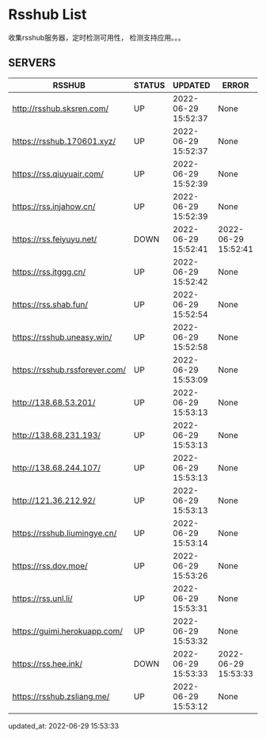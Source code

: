 # Rsshub List

收集rsshub服务器，定时检测可用性， 检测支持应用。。。


## SERVERS

|  RSSHUB   | STATUS  | UPDATED  | ERROR  | TWITTER |  
|  ----  | ----  | ----  | ----  | ---- |  
| http://rsshub.sksren.com/ | UP | 2022-06-29 15:52:37 | None |OK|  
| https://rsshub.170601.xyz/ | UP | 2022-06-29 15:52:37 | None |OK|  
| https://rss.qiuyuair.com/ | UP | 2022-06-29 15:52:39 | None ||  
| https://rss.injahow.cn/ | UP | 2022-06-29 15:52:39 | None ||  
| https://rss.feiyuyu.net/ | DOWN | 2022-06-29 15:52:41 | 2022-06-29 15:52:41 |  
| https://rss.itggg.cn/ | UP | 2022-06-29 15:52:42 | None ||  
| https://rss.shab.fun/ | UP | 2022-06-29 15:52:54 | None |OK|  
| https://rsshub.uneasy.win/ | UP | 2022-06-29 15:52:58 | None ||  
| https://rsshub.rssforever.com/ | UP | 2022-06-29 15:53:09 | None |OK|  
| http://138.68.53.201/ | UP | 2022-06-29 15:53:13 | None ||  
| http://138.68.231.193/ | UP | 2022-06-29 15:53:13 | None ||  
| http://138.68.244.107/ | UP | 2022-06-29 15:53:13 | None ||  
| http://121.36.212.92/ | UP | 2022-06-29 15:53:13 | None ||  
| https://rsshub.liumingye.cn/ | UP | 2022-06-29 15:53:14 | None ||  
| https://rss.dov.moe/ | UP | 2022-06-29 15:53:26 | None |OK|  
| https://rss.unl.li/ | UP | 2022-06-29 15:53:31 | None ||  
| https://guimi.herokuapp.com/ | UP | 2022-06-29 15:53:32 | None ||  
| https://rss.hee.ink/ | DOWN | 2022-06-29 15:53:33 | 2022-06-29 15:53:33 |  
| https://rsshub.zsliang.me/ | UP | 2022-06-29 15:53:12 | None |OK|  
  

updated_at: 2022-06-29 15:53:33  
